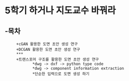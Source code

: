 # 5학기 하거나 지도교수 바꿔라
##  -목차
         +cGAN 활용한 도면 초안 생성 연구
         +DCGAN 활용한 도면 초안 생성 연구
         ***
         +트랜스포머 구조를 활용한 도면 초안 생성 연구
                *dwg -> dxf -> python type code
                *dwg -> component information extraction
                *단순한 입력으로 도면 생성 하기
